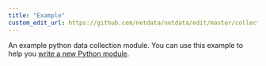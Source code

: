 ```yaml
---
title: "Example"
custom_edit_url: https://github.com/netdata/netdata/edit/master/collectors/python.d.plugin/example/README.md
---
```




An example python data collection module.
You can use this example to help you [write a new Python module](/docs/collectors/#how-to-write-a-new-module).


